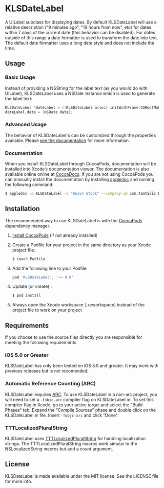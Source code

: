 # KLSDateLabel
A UILabel subclass for displaying dates. By default KLSDateLabel will use a relative description ("9 minutes ago", "16 hours from now", etc) for dates within 7 days of the current date (this behavior can be disabled). For dates outside of this range a date formatter is used to transform the date into text.  The default date formatter uses a long date style and does not include the time. 


## Usage

### Basic Usage
Instead of providing a NSString for the label text (as you would do with UILabel), KLSDateLabel uses a NSDate instance which is used to generate the label text:

``` objective-c
KLSDateLabel *dateLabel = [[KLSDateLabel alloc] initWithFrame:CGRectMake(20, 20, 280, 40)];
dateLabel.date = [NSDate date];
```

### Advanced Usage
The behavior of KLSDateLabel's can be customized through the properties available.  Please [see the documentation](http://cocoadocs.org/docsets/KLSDateLabel) for more information.

### Documentation
When you install KLSDateLabel through CocoaPods, documentation will be installed into Xcode’s documentation viewer. The documentation is also available online online at [CocoaDocs](http://cocoadocs.org/docsets/KLSDateLabel). If you are not using CocoaPods you can manually install the documentation by installing [appledoc](https://github.com/tomaz/appledoc) and running the following command:

``` bash
$ appledoc -p KLSDateLabel -c "Keivn Stock" --company-id com.tantalic KLSDateLabel/*.h
```



## Installation
The recommended way to use KLSDateLabel is with the [CocoaPods](http://www.cocoapods.org) dependency manager.  

1. [Install CocoaPods](http://docs.cocoapods.org/guides/installing_cocoapods.html) (if not already installed)

2. Create a Podfile for your project in the same directory as your Xcode project file:

	``` bash
	$ touch Podfile
	```

3. Add the following line to your Podfile

	``` ruby
	pod 'KLSDateLabel', '~> 0.0'
	```

4. Update (or create) :

	``` bash
	$ pod install
	```

5. Always open the Xcode workspace (.xcworkspace) instead of the project file to work on your project

## Requirements
If you choose to use the source files directly you are responsible for meeting the following requirements. 

### iOS 5.0 or Greater
KLSDateLabel has only been tested on iOS 5.0 and greater. It may work with previous releases but is not recomended. 

### Automatic Reference Counting (ARC)
KLSDateLabel requires [ARC](https://developer.apple.com/library/ios/#releasenotes/ObjectiveC/RN-TransitioningToARC/Introduction/Introduction.html). To use KLSDateLabel in a non-arc project, you will need to set a <code>-fobjc-arc</code> compiler flag on KLSDateLabel.m. To set this compiler flag in Xcode, go to your active target and select the "Build Phases" tab. Expand the "Compile Sources" phase and double click on the KLSDateLabel.m file.  Insert <code>-fobjc-arc</code> and click "Done".

### TTTLocalizedPluralString
KLSDateLabel uses [TTTLocalizedPluralString](https://github.com/mattt/TTTLocalizedPluralString/) for handling localization strings. The TTTLocalizedPluralString macros work simular to the NSLocalizedString macros but add a count argument.



## License
KLSDateLabel is made available under the MIT license. See the LICENSE file for more info.
